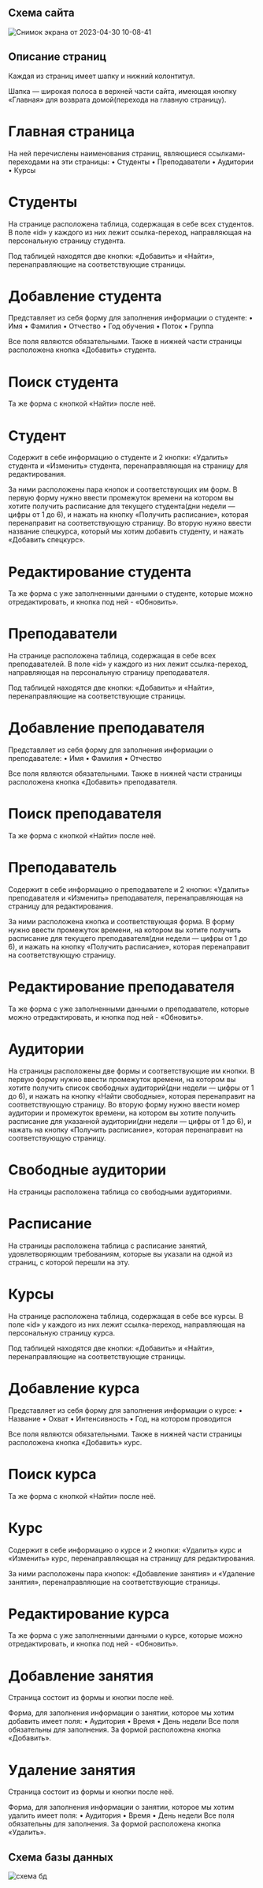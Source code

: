 ## Схема сайта
![Снимок экрана от 2023-04-30 10-08-41](https://user-images.githubusercontent.com/92950412/235340610-bc84d333-0386-4f7b-9514-23a50f5d6e5b.png)
## Описание страниц 

Каждая из страниц имеет шапку и нижний колонтитул.

Шапка — широкая полоса в верхней части сайта, имеющая кнопку «Главная» для возврата домой(перехода на главную страницу).

# Главная страница

На ней перечислены наименования страниц, являющиеся ссылками-переходами на эти страницы:
    • Студенты
    • Преподаватели
    • Аудитории
    • Курсы

# Студенты

На странице расположена таблица, содержащая в себе всех студентов. В поле «id» у каждого из них лежит ссылка-переход, направляющая на персональную страницу студента.

Под таблицей находятся две кнопки: «Добавить» и «Найти», перенаправляющие на соответствующие страницы.

# Добавление студента

Представляет из себя форму для заполнения информации о студенте:
    • Имя
    • Фамилия
    • Отчество
    • Год обучения
    • Поток
    • Группа

Все поля являются обязательными. Также в нижней части страницы  расположена кнопка «Добавить» студента.


# Поиск студента

Та же форма с кнопкой «Найти» после неё.

# Студент

Содержит в себе информацию о студенте и 2 кнопки: «Удалить» студента и «Изменить» студента, перенаправляющая на страницу для редактирования.

За ними расположены пара кнопок и соответствующих им форм. 
В первую форму нужно ввести промежуток времени на котором вы хотите получить расписание для текущего студента(дни недели — цифры от 1 до 6), и нажать на кнопку «Получить расписание», которая перенаправит на соответствующую страницу. 
Во вторую нужно ввести название спецкурса, который мы хотим добавить студенту, и нажать «Добавить спецкурс».

# Редактирование студента

Та же форма с уже заполненными данными о студенте, которые можно отредактировать, и кнопка под ней - «Обновить». 

# Преподаватели

На странице расположена таблица, содержащая в себе всех преподавателей. В поле «id» у каждого из них лежит ссылка-переход, направляющая на персональную страницу преподавателя.

Под таблицей находятся две кнопки: «Добавить» и «Найти», перенаправляющие на соответствующие страницы.

# Добавление преподавателя

Представляет из себя форму для заполнения информации о преподавателе:
    • Имя
    • Фамилия
    • Отчество

Все поля являются обязательными. Также в нижней части страницы  расположена кнопка «Добавить» преподавателя.

# Поиск преподавателя

Та же форма с кнопкой «Найти» после неё.

# Преподаватель

Содержит в себе информацию о преподавателе и 2 кнопки: «Удалить» преподавателя и «Изменить» преподавателя, перенаправляющая на страницу для редактирования.

За ними расположена кнопка и соответствующая форма. 
В форму нужно ввести промежуток времени, на котором вы хотите получить расписание для текущего преподавателя(дни недели — цифры от 1 до 6), и нажать на кнопку «Получить расписание», которая перенаправит на соответствующую страницу. 

# Редактирование преподавателя

Та же форма с уже заполненными данными о преподавателе, которые можно отредактировать, и кнопка под ней - «Обновить». 

# Аудитории

На страницы расположены две формы и соответствующие им кнопки.
В первую форму нужно ввести промежуток времени, на котором вы хотите получить список свободных аудиторий(дни недели — цифры от 1 до 6), и нажать на кнопку «Найти свободные», которая перенаправит на соответствующую страницу.
Во вторую форму нужно ввести номер аудитории и промежуток времени, на котором вы хотите получить расписание для указанной аудитории(дни недели — цифры от 1 до 6), и нажать на кнопку «Получить расписание», которая перенаправит на соответствующую страницу. 


# Свободные аудитории

На страницы расположена таблица со свободными аудиториями.

# Расписание

На страницы расположена таблица с расписание занятий, удовлетворяющим требованиям, которые вы указали на одной из страниц, с которой перешли на эту.

# Курсы

На странице расположена таблица, содержащая в себе все курсы. В поле «id» у каждого из них лежит ссылка-переход, направляющая на персональную страницу курса.

Под таблицей находятся две кнопки: «Добавить» и «Найти», перенаправляющие на соответствующие страницы.

# Добавление курса

Представляет из себя форму для заполнения информации о курсе:
    • Название
    • Охват
    • Интенсивность
    • Год, на котором проводится

Все поля являются обязательными. Также в нижней части страницы  расположена кнопка «Добавить» курс.

# Поиск курса

Та же форма с кнопкой «Найти» после неё.

# Курс

Содержит в себе информацию о курсе и 2 кнопки: «Удалить» курс и «Изменить» курс, перенаправляющая на страницу для редактирования.

За ними расположены пара кнопок: «Добавление занятия» и «Удаление занятия», перенаправляющие на соответствующие страницы. 

# Редактирование курса

Та же форма с уже заполненными данными о курсе, которые можно отредактировать, и кнопка под ней - «Обновить». 

# Добавление занятия

Страница состоит из формы и кнопки после неё.

Форма, для заполнения информации о занятии, которое мы хотим  добавить имеет поля:
    • Аудитория
    • Время
    • День недели
Все поля обязательны для заполнения. За формой расположена кнопка «Добавить».

# Удаление занятия

Страница состоит из формы и кнопки после неё.

Форма, для заполнения информации о занятии, которое мы хотим  удалить имеет поля:
    • Аудитория
    • Время
    • День недели
Все поля обязательны для заполнения. За формой расположена кнопка «Удалить».
## Схема базы данных
![схема бд](https://user-images.githubusercontent.com/92950412/235342409-2fa54cc8-e1a9-41ac-80b1-6bac00f87623.jpg)
